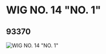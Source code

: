# WIG NO. 14 "NO. 1"
## 93370
![WIG NO. 14 "NO. 1"](https://lc-www-live-s.legocdn.com/media/bricks/5/2/4609586.jpg)